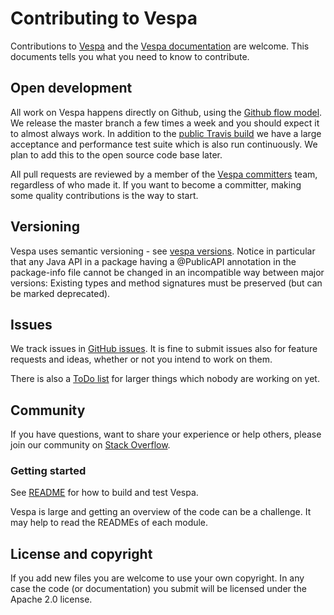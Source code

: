 # Contributing to Vespa
Contributions to [Vespa](http://github.com/vespa-engine/vespa)
and the [Vespa documentation](http://github.com/vespa-engine/documentation)
are welcome.
This documents tells you what you need to know to contribute.

## Open development
All work on Vespa happens directly on Github,
using the [Github flow model](https://guides.github.com/introduction/flow/).
We release the master branch a few times a week and you should expect it to almost always work.
In addition to the [public Travis build](https://travis-ci.org/vespa-engine/vespa) 
we have a large acceptance and performance test suite which
is also run continuously. We plan to add this to the open source code base later.

All pull requests are reviewed by a member of the 
[Vespa committers](https://github.com/vespa-engine/vespa/network/members) team, regardless
of who made it. If you want to become a committer, making some quality contributions is the way to start.

## Versioning
Vespa uses semantic versioning - see
[vespa versions](http://docs.vespa.ai/documentation/vespa-versions.html).
Notice in particular that any Java API in a package having a @PublicAPI
annotation in the package-info file cannot be changed in an incompatible way
between major versions: Existing types and method signatures must be preserved
(but can be marked deprecated).

## Issues
We track issues in [GitHub issues](https://github.com/vespa-engine/vespa/issues).
It is fine to submit issues also for feature requests and ideas, whether or not you intend to work on them.

There is also a [ToDo list](TODO.md) for larger things which nobody are working on yet.

## Community
If you have questions, want to share your experience or help others, please join our community on [Stack Overflow](http://stackoverflow.com/questions/tagged/vespa).

### Getting started
See [README](README.md) for how to build and test Vespa. 

Vespa is large and getting an overview of the code can be a challenge.
It may help to read the READMEs of each module.

## License and copyright
If you add new files you are welcome to use your own copyright.
In any case the code (or documentation) you submit will be licensed
under the Apache 2.0 license.
